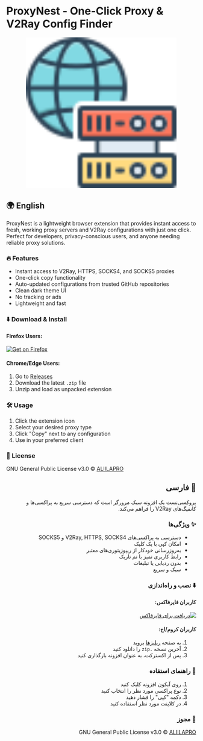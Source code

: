 # ProxyNest - One-Click Proxy & V2Ray Config Finder

<p align="center">
  <img src="preview.png" alt="Extension Screenshot" width="400">
</p>

<div dir="ltr">

## 🌍 English
ProxyNest is a lightweight browser extension that provides instant access to fresh, working proxy servers and V2Ray configurations with just one click. Perfect for developers, privacy-conscious users, and anyone needing reliable proxy solutions.

### 🔥 Features
- Instant access to V2Ray, HTTPS, SOCKS4, and SOCKS5 proxies
- One-click copy functionality
- Auto-updated configurations from trusted GitHub repositories
- Clean dark theme UI
- No tracking or ads
- Lightweight and fast

### ⬇️ Download & Install
#### Firefox Users:
[![Get on Firefox](https://img.shields.io/badge/Firefox-Add_on-FF7139?logo=firefox-browser&logoColor=white)](https://addons.mozilla.org/en-US/firefox/addon/proxynest-by-aliilapro/)

#### Chrome/Edge Users:
1. Go to [Releases](https://github.com/ALIILAPRO/ProxyNest/releases)
2. Download the latest `.zip` file
3. Unzip and load as unpacked extension

### 🛠 Usage
1. Click the extension icon
2. Select your desired proxy type
3. Click "Copy" next to any configuration
4. Use in your preferred client

### 📜 License
GNU General Public License v3.0 © [ALIILAPRO](https://github.com/aliilapro)

</div>

<div dir="rtl" align="right">

## 📜 فارسی
پروکسی‌نست یک افزونه سبک مرورگر است که دسترسی سریع به پراکسی‌ها و کانفیگ‌های V2Ray را فراهم می‌کند.

### ✨ ویژگی‌ها
- دسترسی به پراکسی‌های V2Ray, HTTPS, SOCKS4 و SOCKS5
- امکان کپی با یک کلیک
- به‌روزرسانی خودکار از ریپوزیتوری‌های معتبر
- رابط کاربری تمیز با تم تاریک
- بدون ردیابی یا تبلیغات
- سبک و سریع

### ⬇️ نصب و راه‌اندازی
#### کاربران فایرفاکس:
[![دریافت برای فایرفاکس](https://img.shields.io/badge/Firefox-دانلود-FF7139?logo=firefox-browser&logoColor=white)](https://addons.mozilla.org/en-US/firefox/addon/proxynest-by-aliilapro/)

#### کاربران کروم/اج:
1. به صفحه [ریلیزها](https://github.com/ALIILAPRO/ProxyNest/releases) بروید
2. آخرین نسخه `.zip` را دانلود کنید
3. پس از اکسترکت، به عنوان افزونه بارگذاری کنید

### 🚀 راهنمای استفاده
1. روی آیکون افزونه کلیک کنید
2. نوع پراکسی مورد نظر را انتخاب کنید
3. دکمه "کپی" را فشار دهید
4. در کلاینت مورد نظر استفاده کنید

### 📃 مجوز
GNU General Public License v3.0 © [ALIILAPRO](https://github.com/aliilapro)

</div>

<div dir="ltr">

</div>
